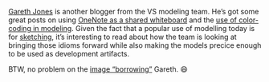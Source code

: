 [Gareth Jones](http://blogs.msdn.com/garethj/) is another blogger from
the VS modeling team. He’s got some great posts on using [OneNote as a
shared
whiteboard](http://blogs.msdn.com/garethj/archive/2004/10/13/241985.aspx)
and the [use of color-coding in
modeling](http://blogs.msdn.com/garethj/archive/2004/10/22/246268.aspx).
Given the fact that a popular use of modelling today is for
[sketching](http://www.martinfowler.com/bliki/UmlAsSketch.html), it’s
interesting to read about how the team is looking at bringing those
idioms forward while also making the models precice enough to be used as
development artifacts.

BTW, no problem on the [image
“borrowing”](http://blogs.msdn.com/garethj/archive/2004/10/27/248745.aspx)
Gareth.
:smile:

